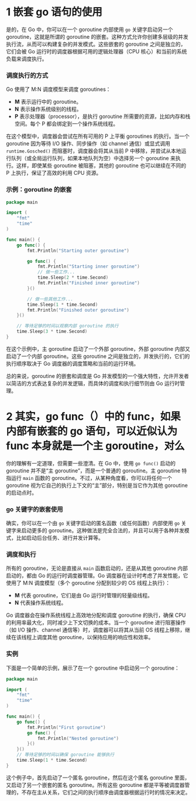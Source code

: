 # 1 嵌套 go 语句的使用

是的，在 Go 中，你可以在一个 goroutine 内部使用 `go` 关键字启动另一个 goroutine，这就是所谓的 goroutine 的嵌套。这种方式允许你创建多层级的并发执行流，从而可以构建复杂的并发模式。这些嵌套的 goroutine 之间是独立的，它们会被 Go 运行时的调度器根据可用的逻辑处理器（CPU 核心）和当前的系统负载来调度执行。

### 调度执行的方式

Go 使用了 M:N 调度模型来调度 goroutines：

-   **M** 表示运行中的 goroutine。
-   **N** 表示操作系统级别的线程。
-   **P** 表示处理器（processor），是执行 goroutine 所需要的资源，比如内存和栈空间。每个 P 都会绑定到一个操作系统线程。

在这个模型中，调度器会尝试在所有可用的 P 上平衡 goroutines 的执行。当一个 goroutine 因为等待 I/O 操作、同步操作（如 channel 通信）或显式调用 `runtime.Gosched()` 而阻塞时，调度器会将其从当前 P 中移除，并尝试从本地运行队列（或全局运行队列，如果本地队列为空）中选择另一个 goroutine 来执行。这样，即使某些 goroutine 被阻塞，其他的 goroutine 也可以继续在不同的 P 上执行，保证了高效的利用 CPU 资源。

### 示例：goroutine 的嵌套

```go
package main

import (
    "fmt"
    "time"
)

func main() {
    go func() {
        fmt.Println("Starting outer goroutine")

        go func() {
            fmt.Println("Starting inner goroutine")
            // 做一些工作...
            time.Sleep(2 * time.Second)
            fmt.Println("Finished inner goroutine")
        }()

        // 做一些其他工作...
        time.Sleep(1 * time.Second)
        fmt.Println("Finished outer goroutine")
    }()

    // 等待足够的时间以观察内部 goroutine 的执行
    time.Sleep(3 * time.Second)
}
```

在这个示例中，主 goroutine 启动了一个外部 goroutine，外部 goroutine 内部又启动了一个内部 goroutine。这些 goroutine 之间是独立的，并发执行的，它们的执行顺序取决于 Go 调度器的调度策略和当前的运行环境。

总的来说，goroutine 的嵌套和调度是 Go 并发模型的一个强大特性，允许开发者以简洁的方式表达复杂的并发逻辑，而具体的调度和执行细节则由 Go 运行时管理。

# 2 其实，go func（）中的 func，如果内部有嵌套的 go 语句，可以近似认为 func 本身就是一个主 goroutine，对么

你的理解有一定道理，但需要一些澄清。在 Go 中，使用 `go func()` 启动的 goroutine 并不是“主 goroutine”，而是一个普通的 goroutine。主 goroutine 特指运行 `main` 函数的 goroutine。不过，从某种角度看，你可以将任何一个 goroutine 视为它自己的执行上下文的“主”部分，特别是当它作为其他 goroutine 的启动点时。

### go 关键字的嵌套使用

确实，你可以在一个由 `go` 关键字启动的匿名函数（或任何函数）内部使用 `go` 关键字来启动更多的 goroutine。这种做法是完全合法的，并且可以用于各种并发模式，比如启动后台任务、进行并发计算等。

### 调度和执行

所有的 goroutine，无论是直接从 `main` 函数启动的，还是从其他 goroutine 内部启动的，都由 Go 的运行时调度器管理。Go 调度器在设计时考虑了并发性能，它使用了 M:N 调度模型（多个 goroutine 分配到较少的 OS 线程上执行）：

-   **M** 代表 goroutine，它们是由 Go 运行时管理的轻量级线程。
-   **N** 代表操作系统线程。

Go 调度器会在操作系统线程上高效地分配和调度 goroutine 的执行，确保 CPU 的利用率最大化，同时减少上下文切换的成本。当一个 goroutine 进行阻塞操作（如 I/O 操作、channel 通信等）时，调度器可以将其从当前 OS 线程上移除，继续在该线程上调度其他 goroutine，以保持应用的响应性和效率。

### 实例

下面是一个简单的示例，展示了在一个 goroutine 中启动另一个 goroutine：

```go
package main

import (
    "fmt"
    "time"
)

func main() {
    go func() {
        fmt.Println("First goroutine")
        go func() {
            fmt.Println("Nested goroutine")
        }()
    }()
    // 等待足够的时间以确保 goroutine 能够执行
    time.Sleep(1 * time.Second)
}
```

这个例子中，首先启动了一个匿名 goroutine，然后在这个匿名 goroutine 里面，又启动了另一个嵌套的匿名 goroutine。所有这些 goroutine 都是平等被调度器管理的，不存在主从关系，它们之间的执行顺序由调度器根据运行时的情况来决定。
